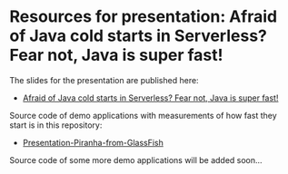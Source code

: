 # Resources for presentation: Afraid of Java cold starts in Serverless? Fear not, Java is super fast!

The slides for the presentation are published here: 

* [Afraid of Java cold starts in Serverless? Fear not, Java is super fast!](https://speakerdeck.com/omnifish/superfast-java)

Source code of demo applications with measurements of how fast they start is in this repository: 

* [Presentation-Piranha-from-GlassFish](https://github.com/OmniFish-EE/Presentation-Piranha-from-GlassFish)

Source code of some more demo applications will be added soon...
